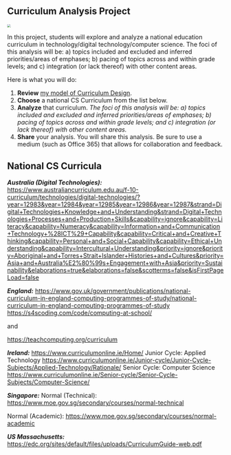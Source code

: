 ## Curriculum Analysis Project

<img src="https://images.unsplash.com/photo-1484069560501-87d72b0c3669?q=80&w=2070&auto=format&fit=crop&ixlib=rb-4.0.3&ixid=M3wxMjA3fDB8MHxwaG90by1wYWdlfHx8fGVufDB8fHx8fA%3D%3D" style="zoom:47%;" />



In this project, students will explore and analyze a national education curriculum in technology/digital technology/computer science. The foci of this analysis will be: a) topics included and excluded and inferred priorities/areas of emphases; b) pacing of topics across and within grade levels; and c) integration (or lack thereof) with other content areas.

Here is what you will do:

1. **Review** [my model of Curriculum Design](https://cmapscloud.ihmc.us/viewer/cmap/1Y74YZQ2D-2BHBYL0-455).
2. **Choose** a national CS Curriculum from the list below.
2. **Analyze** that curriculum. *The foci of this analysis will be: a) topics included and excluded and inferred priorities/areas of emphases; b) pacing of topics across and within grade levels; and c) integration (or lack thereof) with other content areas.*
3. **Share** your analysis. You will share this analysis. Be sure to use a medium (such as Office 365) that allows for collaboration and feedback.



## National CS Curricula

***Australia (Digital Technologies):*** 
https://www.australiancurriculum.edu.au/f-10-curriculum/technologies/digital-technologies/?year=12983&year=12984&year=12985&year=12986&year=12987&strand=Digital+Technologies+Knowledge+and+Understanding&strand=Digital+Technologies+Processes+and+Production+Skills&capability=ignore&capability=Literacy&capability=Numeracy&capability=Information+and+Communication+Technology+%28ICT%29+Capability&capability=Critical+and+Creative+Thinking&capability=Personal+and+Social+Capability&capability=Ethical+Understanding&capability=Intercultural+Understanding&priority=ignore&priority=Aboriginal+and+Torres+Strait+Islander+Histories+and+Cultures&priority=Asia+and+Australia%E2%80%99s+Engagement+with+Asia&priority=Sustainability&elaborations=true&elaborations=false&scotterms=false&isFirstPageLoad=false

***England:***
https://www.gov.uk/government/publications/national-curriculum-in-england-computing-programmes-of-study/national-curriculum-in-england-computing-programmes-of-study
https://s4scoding.com/code/computing-at-school/

and

https://teachcomputing.org/curriculum

***Ireland:***
https://www.curriculumonline.ie/Home/
Junior Cycle: Applied Technology
https://www.curriculumonline.ie/Junior-cycle/Junior-Cycle-Subjects/Applied-Technology/Rationale/
Senior Cycle: Computer Science
https://www.curriculumonline.ie/Senior-cycle/Senior-Cycle-Subjects/Computer-Science/

***Singapore:***
Normal (Technical):
https://www.moe.gov.sg/secondary/courses/normal-technical

Normal (Academic):
https://www.moe.gov.sg/secondary/courses/normal-academic

***US Massachusetts:***
https://edc.org/sites/default/files/uploads/CurriculumGuide-web.pdf